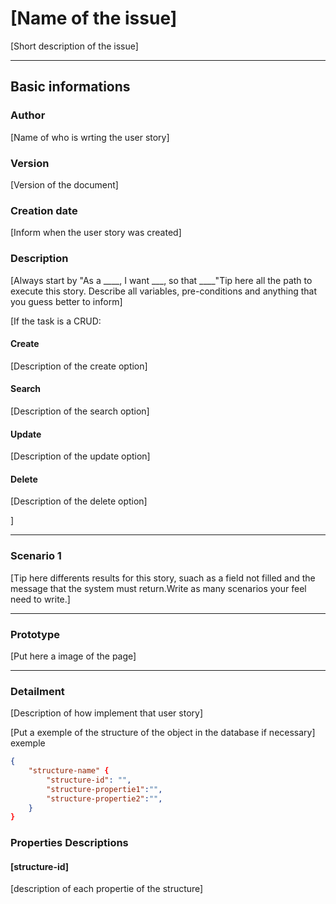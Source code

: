 # [Name of the issue]

[Short description of the issue]

___

## Basic informations

### Author

[Name of who is wrting the user story]

### Version

[Version of the document]

### Creation date

[Inform when the user story was created]

### Description

[Always start by "As a ____, I want ___, so that ____"Tip here all the path to 
execute this story. Describe all variables, pre-conditions and anything 
that you guess better to inform]

[If the task is a CRUD:

#### Create

[Description of the create option]

#### Search 

[Description of the search option]

#### Update

[Description of the update option]

#### Delete

[Description of the delete option]

]

___

### Scenario 1
[Tip here differents results for this story, suach as a field not filled and the 
message that the system must return.Write as many scenarios your feel need
to write.]

___

### Prototype
[Put here a image of the page]

___

### Detailment
[Description of how implement that user story]

[Put a exemple of the structure of the object in the database if necessary]
exemple

```json
{
    "structure-name" {
        "structure-id": "",
        "structure-propertie1":"",
        "structure-propertie2":"",
    }
}
```

### Properties Descriptions

#### [structure-id]
[description of each propertie of the structure]